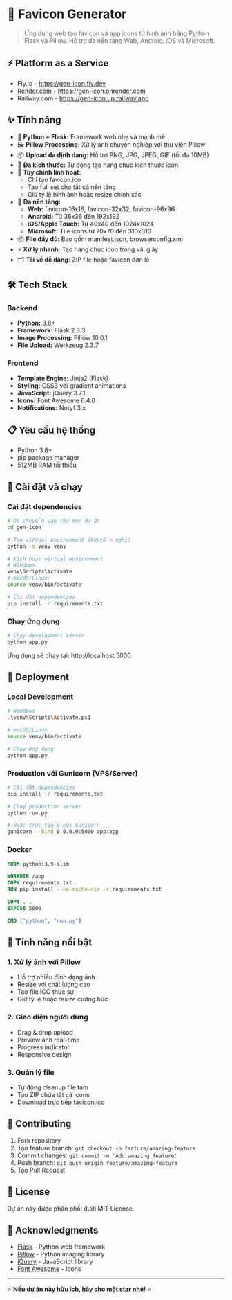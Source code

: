 # 🐍 Favicon Generator

> Ứng dụng web tạo favicon và app icons từ hình ảnh bằng Python Flask và Pillow. Hỗ trợ đa nền tảng Web, Android, iOS và Microsoft.

## ⚡ Platform as a Service

- Fly.io - https://gen-icon.fly.dev
- Render.com - https://gen-icon.onrender.com
- Railway.com - https://gen-icon.up.railway.app

## ✨ Tính năng

- 🐍 **Python + Flask:** Framework web nhẹ và mạnh mẽ
- 🖼️ **Pillow Processing:** Xử lý ảnh chuyên nghiệp với thư viện Pillow
- 📦 **Upload đa định dạng:** Hỗ trợ PNG, JPG, JPEG, GIF (tối đa 10MB)
- 🎯 **Đa kích thước:** Tự động tạo hàng chục kích thước icon
- 🔧 **Tùy chỉnh linh hoạt:**
  - Chỉ tạo favicon.ico
  - Tạo full set cho tất cả nền tảng
  - Giữ tỷ lệ hình ảnh hoặc resize chính xác
- 📱 **Đa nền tảng:**
  - **Web:** favicon-16x16, favicon-32x32, favicon-96x96
  - **Android:** Từ 36x36 đến 192x192
  - **iOS/Apple Touch:** Từ 40x40 đến 1024x1024  
  - **Microsoft:** Tile icons từ 70x70 đến 310x310
- 📦 **File đầy đủ:** Bao gồm manifest.json, browserconfig.xml
- ⚡ **Xử lý nhanh:** Tạo hàng chục icon trong vài giây
- 🗂️ **Tải về dễ dàng:** ZIP file hoặc favicon đơn lẻ

## 🛠️ Tech Stack

### Backend
- **Python:** 3.8+
- **Framework:** Flask 2.3.3
- **Image Processing:** Pillow 10.0.1
- **File Upload:** Werkzeug 2.3.7

### Frontend  
- **Template Engine:** Jinja2 (Flask)
- **Styling:** CSS3 với gradient animations
- **JavaScript:** jQuery 3.7.1
- **Icons:** Font Awesome 6.4.0
- **Notifications:** Notyf 3.x

## 📋 Yêu cầu hệ thống

- Python 3.8+
- pip package manager
- 512MB RAM tối thiểu

## 🔧 Cài đặt và chạy

### Cài đặt dependencies

```bash
# Di chuyển vào thư mục dự án
cd gen-icon

# Tạo virtual environment (khuyến nghị)
python -m venv venv

# Kích hoạt virtual environment
# Windows:
venv\Scripts\activate
# macOS/Linux:
source venv/bin/activate

# Cài đặt dependencies
pip install -r requirements.txt
```

### Chạy ứng dụng

```bash
# Chạy development server
python app.py
```

Ứng dụng sẽ chạy tại: http://localhost:5000

## 🚀 Deployment

### Local Development
```bash
# Windows
.\venv\Scripts\Activate.ps1

# macOS/Linux
source venv/bin/activate

# Chạy ứng dụng
python app.py
```

### Production với Gunicorn (VPS/Server)
```bash
# Cài đặt dependencies
pip install -r requirements.txt

# Chạy production server
python run.py

# Hoặc trực tiếp với Gunicorn
gunicorn --bind 0.0.0.0:5000 app:app
```

### Docker
```dockerfile
FROM python:3.9-slim

WORKDIR /app
COPY requirements.txt .
RUN pip install --no-cache-dir -r requirements.txt

COPY . .
EXPOSE 5000

CMD ["python", "run.py"]
```

## 🎨 Tính năng nổi bật

### 1. Xử lý ảnh với Pillow
- Hỗ trợ nhiều định dạng ảnh
- Resize với chất lượng cao
- Tạo file ICO thực sự
- Giữ tỷ lệ hoặc resize cưỡng bức

### 2. Giao diện người dùng
- Drag & drop upload
- Preview ảnh real-time
- Progress indicator
- Responsive design

### 3. Quản lý file
- Tự động cleanup file tạm
- Tạo ZIP chứa tất cả icons
- Download trực tiếp favicon.ico

## 🤝 Contributing

1. Fork repository
2. Tạo feature branch: `git checkout -b feature/amazing-feature`
3. Commit changes: `git commit -m 'Add amazing feature'`
4. Push branch: `git push origin feature/amazing-feature`
5. Tạo Pull Request

## 📝 License

Dự án này được phân phối dưới MIT License.

## 🙏 Acknowledgments

- [Flask](https://flask.palletsprojects.com/) - Python web framework
- [Pillow](https://pillow.readthedocs.io/) - Python imaging library
- [jQuery](https://jquery.com/) - JavaScript library
- [Font Awesome](https://fontawesome.com/) - Icons

---

⭐ **Nếu dự án này hữu ích, hãy cho một star nhé!** ⭐ 
